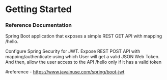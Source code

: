 # Getting Started

### Reference Documentation
Spring Boot application that exposes a simple REST GET API with mapping /hello.

Configure Spring Security for JWT. Expose REST POST API with mapping/authenticate using which User will get a valid JSON Web Token.
And then, allow the user access to the API /hello only if it has a valid token 

#reference - https://www.javainuse.com/spring/boot-jwt
